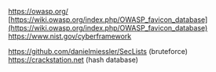 https://owasp.org/
[https://wiki.owasp.org/index.php/OWASP_favicon_database](https://wiki.owasp.org/index.php/OWASP_favicon_database)
https://www.nist.gov/cyberframework


https://github.com/danielmiessler/SecLists (bruteforce)
https://crackstation.net (hash database)